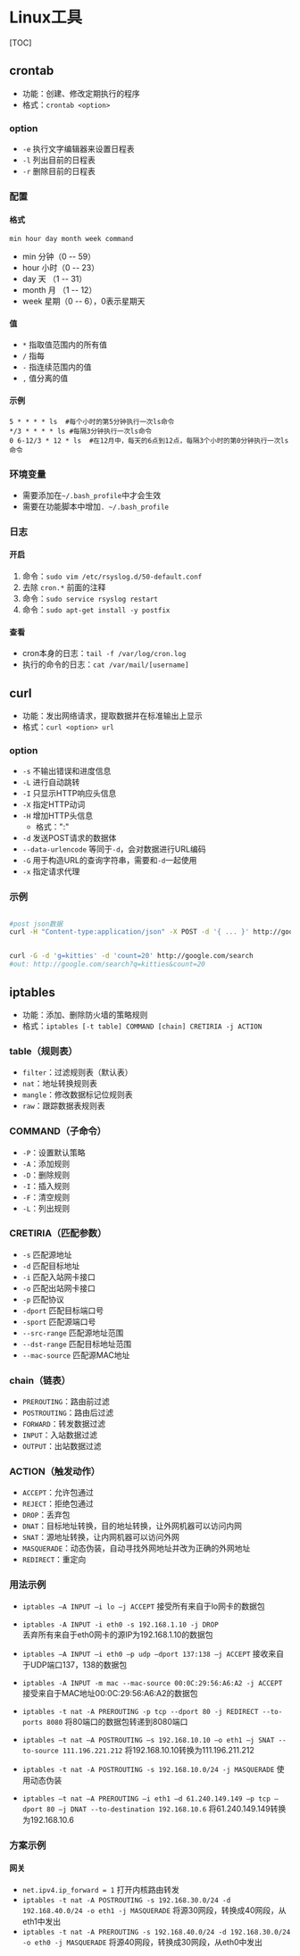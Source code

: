 
# Linux工具

[TOC]


## crontab
* 功能：创建、修改定期执行的程序
* 格式：`crontab <option>`

### option
* `-e` 执行文字编辑器来设置日程表
* `-l` 列出目前的日程表
* `-r` 删除目前的日程表


### 配置

#### 格式
`min hour day month week command`
* min 分钟（0 -- 59）
* hour 小时（0 -- 23）
* day 天 （1 -- 31）
* month 月 （1 -- 12）
* week 星期（0 -- 6），0表示星期天

#### 值
* `*` 指取值范围内的所有值
* `/` 指每
* `-` 指连续范围内的值
* `,` 值分离的值

#### 示例
```cron
5 * * * * ls  #每个小时的第5分钟执行一次ls命令
*/3 * * * * ls #每隔3分钟执行一次ls命令
0 6-12/3 * 12 * ls  #在12月中，每天的6点到12点，每隔3个小时的第0分钟执行一次ls命令
```

### 环境变量
* 需要添加在`~/.bash_profile`中才会生效
* 需要在功能脚本中增加`. ~/.bash_profile`


### 日志

#### 开启
1. 命令：`sudo vim /etc/rsyslog.d/50-default.conf`
1. 去除 `cron.*` 前面的注释
1. 命令：`sudo service rsyslog restart`
1. 命令：`sudo apt-get install -y postfix`

#### 查看
* cron本身的日志：`tail -f /var/log/cron.log`
* 执行的命令的日志：`cat /var/mail/[username]`



## curl
* 功能：发出网络请求，提取数据并在标准输出上显示
* 格式：`curl <option> url`

### option
* `-s` 不输出错误和进度信息
* `-L` 进行自动跳转
* `-I` 只显示HTTP响应头信息
* `-X` 指定HTTP动词
* `-H` 增加HTTP头信息
	* 格式："<name>:<value>"
* `-d` 发送POST请求的数据体
* `--data-urlencode` 等同于`-d`，会对数据进行URL编码
* `-G` 用于构造URL的查询字符串，需要和`-d`一起使用
* `-x` 指定请求代理

### 示例
```sh

#post json数据
curl -H "Content-type:application/json" -X POST -d '{ ... }' http://google.com/login


curl -G -d 'g=kitties' -d 'count=20' http://google.com/search
#out: http://google.com/search?q=kitties&count=20
```



## iptables
* 功能：添加、删除防火墙的策略规则
* 格式：`iptables [-t table] COMMAND [chain] CRETIRIA -j ACTION`

### table（规则表）
* `filter`：过滤规则表（默认表）
* `nat`：地址转换规则表
* `mangle`：修改数据标记位规则表
* `raw`：跟踪数据表规则表

### COMMAND（子命令）
* `-P`：设置默认策略
* `-A`：添加规则
* `-D`：删除规则
* `-I`：插入规则
* `-F`：清空规则
* `-L`：列出规则


### CRETIRIA（匹配参数）
* `-s` 匹配源地址
* `-d` 匹配目标地址
* `-i` 匹配入站网卡接口
* `-o` 匹配出站网卡接口
* `-p` 匹配协议
* `-dport` 匹配目标端口号
* `-sport` 匹配源端口号
* `--src-range` 匹配源地址范围
* `--dst-range` 匹配目标地址范围
* `--mac-source`  匹配源MAC地址

### chain（链表）
* `PREROUTING`：路由前过滤
* `POSTROUTING`：路由后过滤
* `FORWARD`：转发数据过滤
* `INPUT`：入站数据过滤
* `OUTPUT`：出站数据过滤

### ACTION（触发动作）
* `ACCEPT`：允许包通过
* `REJECT`：拒绝包通过
* `DROP`：丢弃包
* `DNAT`：目标地址转换，目的地址转换，让外网机器可以访问内网
* `SNAT`：源地址转换，让内网机器可以访问外网
* `MASQUERADE`：动态伪装，自动寻找外网地址并改为正确的外网地址
* `REDIRECT`：重定向



### 用法示例

* `iptables –A INPUT –i lo –j ACCEPT` 
	接受所有来自于lo网卡的数据包
* `iptables -A INPUT -i eth0 -s 192.168.1.10 -j DROP`  
	丢弃所有来自于eth0网卡的源IP为192.168.1.10的数据包
* `iptables –A INPUT –i eth0 –p udp –dport 137:138 –j ACCEPT` 
	接收来自于UDP端口137，138的数据包
* `iptables -A INPUT -m mac --mac-source 00:0C:29:56:A6:A2 -j ACCEPT`
	接受来自于MAC地址00:0C:29:56:A6:A2的数据包

* `iptables -t nat -A PREROUTING -p tcp --dport 80 -j REDIRECT --to-ports 8080`
	将80端口的数据包转递到8080端口

* `iptables –t nat –A POSTROUTING –s 192.168.10.10 –o eth1 –j SNAT --to-source 111.196.221.212`
	将192.168.10.10转换为111.196.211.212

* `iptables -t nat -A POSTROUTING -s 192.168.10.0/24 -j MASQUERADE`
	使用动态伪装

* `iptables –t nat –A PREROUTING –i eth1 –d 61.240.149.149 –p tcp –dport 80 –j DNAT --to-destination 192.168.10.6`
	将61.240.149.149转换为192.168.10.6



### 方案示例

#### 网关
* `net.ipv4.ip_forward = 1` 打开内核路由转发
* `iptables -t nat -A POSTROUTING -s 192.168.30.0/24 -d 192.168.40.0/24 -o eth1 -j MASQUERADE`
	将源30网段，转换成40网段，从eth1中发出
* `iptables -t nat -A PREROUTING -s 192.168.40.0/24 -d 192.168.30.0/24 -o eth0 -j MASQUERADE`
	将源40网段，转换成30网段，从eth0中发出